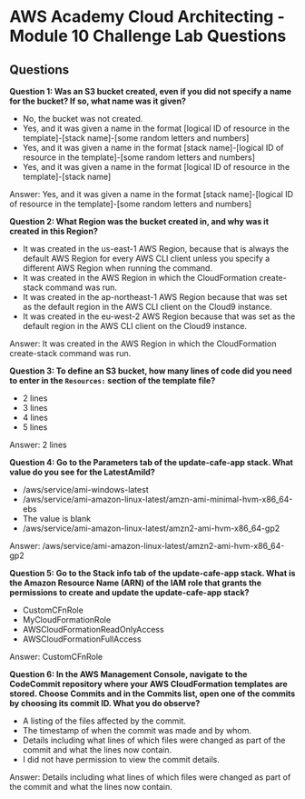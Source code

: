# AWS Academy Cloud Architecting - Module 10 Challenge Lab Questions

## Questions

**Question 1: Was an S3 bucket created, even if you did not specify a name for the bucket? If so, what name was it given?**

- No, the bucket was not created.
- Yes, and it was given a name in the format [logical ID of resource in the template]-[stack name]-[some random letters and numbers]
- Yes, and it was given a name in the format [stack name]-[logical ID of resource in the template]-[some random letters and numbers]
- Yes, and it was given a name in the format [logical ID of resource in the template]-[stack name]

Answer: Yes, and it was given a name in the format [stack name]-[logical ID of resource in the template]-[some random letters and numbers] 

**Question 2: What Region was the bucket created in, and why was it created in this Region?**

- It was created in the us-east-1 AWS Region, because that is always the default AWS Region for every AWS CLI client unless you specify a different AWS Region when running the command.
- It was created in the AWS Region in which the CloudFormation create-stack command was run.
- It was created in the ap-northeast-1 AWS Region because that was set as the default region in the AWS CLI client on the Cloud9 instance.
- It was created in the eu-west-2 AWS Region because that was set as the default region in the AWS CLI client on the Cloud9 instance.

Answer: It was created in the AWS Region in which the CloudFormation create-stack command was run. 

**Question 3: To define an S3 bucket, how many lines of code did you need to enter in the `Resources:` section of the template file?**

- 2 lines
- 3 lines
- 4 lines
- 5 lines

Answer: 2 lines 

**Question 4: Go to the Parameters tab of the update-cafe-app stack. What value do you see for the LatestAmiId?**

- /aws/service/ami-windows-latest
- /aws/service/ami-amazon-linux-latest/amzn-ami-minimal-hvm-x86_64-ebs
- The value is blank
- /aws/service/ami-amazon-linux-latest/amzn2-ami-hvm-x86_64-gp2

Answer: /aws/service/ami-amazon-linux-latest/amzn2-ami-hvm-x86_64-gp2 

**Question 5: Go to the Stack info tab of the update-cafe-app stack. What is the Amazon Resource Name (ARN) of the IAM role that grants the permissions to create and update the update-cafe-app stack?**

- CustomCFnRole
- MyCloudFormationRole
- AWSCloudFormationReadOnlyAccess
- AWSCloudFormationFullAccess

Answer: CustomCFnRole 

**Question 6: In the AWS Management Console, navigate to the CodeCommit repository where your AWS CloudFormation templates are stored. Choose Commits and in the Commits list, open one of the commits by choosing its commit ID. What you do observe?**

- A listing of the files affected by the commit.
- The timestamp of when the commit was made and by whom.
- Details including what lines of which files were changed as part of the commit and what the lines now contain.
- I did not have permission to view the commit details.

Answer: Details including what lines of which files were changed as part of the commit and what the lines now contain. 
